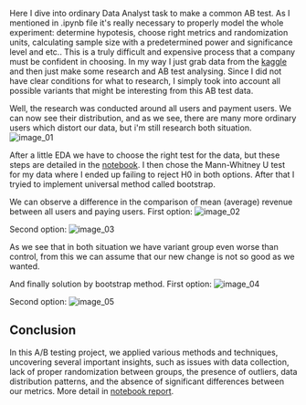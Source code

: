 Here I dive into ordinary Data Analyst task to make a common AB test. As I mentioned in .ipynb file it's really necessary to properly model the whole experiment: determine hypotesis, choose right metrics and randomization units, calculating sample size with a predetermined power and significance level and etc.. 
This is a truly difficult and expensive process that a company must be confident in choosing. In my way I just grab data from the [kaggle](https://www.kaggle.com/datasets/sergylog/ab-test-data) and then just make some research and AB test analysing. Since I did not have clear conditions for what to research, I simply took into account all possible variants that might be interesting from this AB test data.

Well, the research was conducted around all users and payment users. We can now see their distribution, and as we see, there are many more ordinary users which distort our data, but i'm still research both situation.
![image_01](https://github.com/elch1k/ab_testing/blob/main/images/image_01.png?raw=true)

After a little EDA we have to choose the right test for the data, but these steps are detailed in the [notebook](https://github.com/elch1k/ab_testing/blob/main/AB_test_project.ipynb). I then chose the Mann-Whitney U test for my data where I ended up failing to reject H0 in both options. After that I tryied to implement universal method called bootstrap.

We can observe a difference in the comparison of mean (average) revenue between all users and paying users.
First option:
![image_02](https://github.com/elch1k/ab_testing/blob/main/images/image_02.png?raw=true)

Second option:
![image_03](https://github.com/elch1k/ab_testing/blob/main/images/image_03.png?raw=true)

As we see that in both situation we have variant group even worse than control, from this we can assume that our new change is not so good as we wanted.

And finally solution by bootstrap method. First option:
![image_04](https://github.com/elch1k/ab_testing/blob/main/images/image_04.png?raw=true)

Second option:
![image_05](https://github.com/elch1k/ab_testing/blob/main/images/image_05.png?raw=true)

## Conclusion
In this A/B testing project, we applied various methods and techniques, uncovering several important insights, such as issues with data collection, lack of proper randomization between groups, the presence of outliers, data distribution patterns, and the absence of significant differences between our metrics. More detail in [notebook report](https://github.com/elch1k/ab_testing/blob/main/AB_test_project.ipynb).
